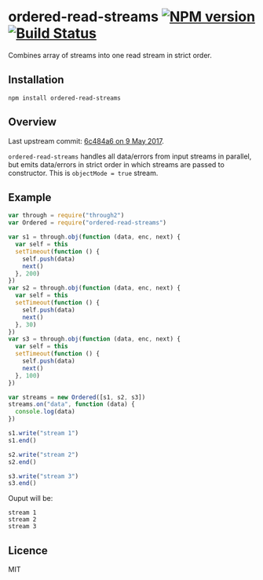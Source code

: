 # ordered-read-streams [![NPM version](https://img.shields.io/npm/v/ordered-read-streams.svg)](http://badge.fury.io/js/ordered-read-streams) [![Build Status](https://travis-ci.org/armed/ordered-read-streams.svg?branch=master)](https://travis-ci.org/armed/ordered-read-streams)

Combines array of streams into one read stream in strict order.

## Installation

`npm install ordered-read-streams`

## Overview

Last upstream commit: [6c484a6 on 9 May 2017](https://github.com/gulpjs/ordered-read-streams/commit/6c484a674210e49f50d0227bbf8bb0227ef07153).

`ordered-read-streams` handles all data/errors from input streams in parallel, but emits data/errors in strict order in which streams are passed to constructor. This is `objectMode = true` stream.

## Example

```js
var through = require("through2")
var Ordered = require("ordered-read-streams")

var s1 = through.obj(function (data, enc, next) {
  var self = this
  setTimeout(function () {
    self.push(data)
    next()
  }, 200)
})
var s2 = through.obj(function (data, enc, next) {
  var self = this
  setTimeout(function () {
    self.push(data)
    next()
  }, 30)
})
var s3 = through.obj(function (data, enc, next) {
  var self = this
  setTimeout(function () {
    self.push(data)
    next()
  }, 100)
})

var streams = new Ordered([s1, s2, s3])
streams.on("data", function (data) {
  console.log(data)
})

s1.write("stream 1")
s1.end()

s2.write("stream 2")
s2.end()

s3.write("stream 3")
s3.end()
```

Ouput will be:

```
stream 1
stream 2
stream 3
```

## Licence

MIT
